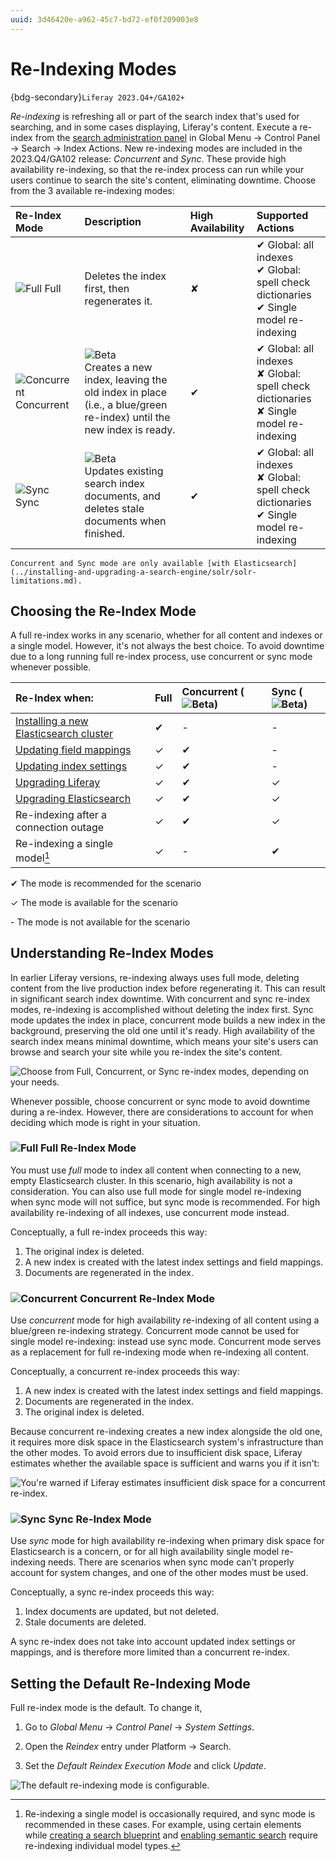 ```yaml
---
uuid: 3d46420e-a962-45c7-bd72-ef0f209003e8
---
```

# Re-Indexing Modes

{bdg-secondary}`Liferay 2023.Q4+/GA102+`

*Re-indexing* is refreshing all or part of the search index that's used for searching, and in some cases displaying, Liferay's content. Execute a re-index from the [search administration panel](./search-administration.md) in Global Menu &rarr; Control Panel &rarr; Search &rarr; Index Actions. New re-indexing modes are included in the 2023.Q4/GA102 release: _Concurrent_ and _Sync_. These provide high availability re-indexing, so that the re-index process can run while your users continue to search the site's content, eliminating downtime. Choose from the 3 available re-indexing modes:

| Re-Index Mode                                              | Description                                                                                                                                                    | High Availability | Supported Actions                                                                                              |
|:-----------------------------------------------------------|:---------------------------------------------------------------------------------------------------------------------------------------------------------------|:------------------|:---------------------------------------------------------------------------------------------------------------|
| ![Full](../../images/icon-globe-meridians.png) Full        | Deletes the index first, then regenerates it.                                                                                                                  | &#10008;          | &#10004; Global: all indexes<br>&#10004; Global: spell check dictionaries<br>&#10004; Single model re-indexing |
| ![Concurrent](../../images/icon-concurrent.png) Concurrent | ![Beta](../../images/icon-beta-feature.png)<br>Creates a new index, leaving the old index in place (i.e., a blue/green re-index) until the new index is ready. | &#10004;          | &#10004; Global: all indexes<br>&#10008; Global: spell check dictionaries<br>&#10008; Single model re-indexing |
| ![Sync](../../images/icon-restore2.png) Sync               | ![Beta](../../images/icon-beta-feature.png)<br>Updates existing search index documents, and deletes stale documents when finished.                             | &#10004;          | &#10004; Global: all indexes<br>&#10008; Global: spell check dictionaries<br>&#10004; Single model re-indexing |

```{note}
Concurrent and Sync mode are only available [with Elasticsearch](../installing-and-upgrading-a-search-engine/solr/solr-limitations.md).
```

## Choosing the Re-Index Mode

A full re-index works in any scenario, whether for all content and indexes or a single model. However, it's not always the best choice. To avoid downtime due to a long running full re-index process, use concurrent or sync mode whenever possible.

| Re-Index when:                        | Full     | Concurrent (![Beta](../../images/icon-beta-feature.png)) | Sync (![Beta](../../images/icon-beta-feature.png)) |
|:--------------------------------------|:---------|:---------|:---------|
| [Installing a new Elasticsearch cluster](../installing-and-upgrading-a-search-engine/elasticsearch/installing-elasticsearch.md) | &#10004; | -        | -        |
| [Updating field mappings](../installing-and-upgrading-a-search-engine/elasticsearch/advanced-configuration-of-the-liferay-elasticsearch-connector.md) | &#10003; | &#10004; | -        |
| [Updating index settings](../installing-and-upgrading-a-search-engine/elasticsearch/advanced-configuration-of-the-liferay-elasticsearch-connector.md) | &#10003; | &#10004; | -        |
| [Upgrading Liferay](../../installation-and-upgrades/upgrading-liferay.md) | &#10003; | &#10004; | &#10003; |
| [Upgrading Elasticsearch](../installing-and-upgrading-a-search-engine/elasticsearch/upgrading-elasticsearch.md) | &#10003; | &#10004; | &#10003; |
| Re-indexing after a connection outage | &#10003; | &#10004; | &#10003; |
| Re-indexing a single model[^1]        | &#10003; | -        | &#10004; |

&#10004; The mode is recommended for the scenario

&#10003; The mode is available for the scenario

\- The mode is not available for the scenario

[^1]: Re-indexing a single model is occasionally required, and sync mode is recommended in these cases. For example, using certain elements while [creating a search blueprint](../liferay-enterprise-search/search-experiences/search-blueprints/creating-and-managing-search-blueprints.md#adding-elements-to-the-blueprint) and [enabling semantic search](../liferay-enterprise-search/search-experiences/semantic-search.md) require re-indexing individual model types.

## Understanding Re-Index Modes

In earlier Liferay versions, re-indexing always uses full mode, deleting content from the live production index before regenerating it. This can result in significant search index downtime. With concurrent and sync re-index modes, re-indexing is accomplished without deleting the index first. Sync mode updates the index in place, concurrent mode builds a new index in the background, preserving the old one until it's ready. High availability of the search index means minimal downtime, which means your site's users can browse and search your site while you re-index the site's content.

![Choose from Full, Concurrent, or Sync re-index modes, depending on your needs.](./re-indexing-modes/images/01.png)

Whenever possible, choose concurrent or sync mode to avoid downtime during a re-index. However, there are considerations to account for when deciding which mode is right in your situation.

### ![Full](../../images/icon-globe-meridians.png) Full Re-Index Mode

You must use _full_ mode to index all content when connecting to a new, empty Elasticsearch cluster. In this scenario, high availability is not a consideration. You can also use full mode for single model re-indexing when sync mode will not suffice, but sync mode is recommended. For high availability re-indexing of all indexes, use concurrent mode instead.

Conceptually, a full re-index proceeds this way:

1. The original index is deleted.
1. A new index is created with the latest index settings and field mappings.
1. Documents are regenerated in the index.

### ![Concurrent](../../images/icon-concurrent.png) Concurrent Re-Index Mode

Use _concurrent_ mode for high availability re-indexing of all content using a blue/green re-indexing strategy. Concurrent mode cannot be used for single model re-indexing: instead use sync mode. Concurrent mode serves as a replacement for full re-indexing mode when re-indexing all content.

Conceptually, a concurrent re-index proceeds this way:

1. A new index is created with the latest index settings and field mappings.
1. Documents are regenerated in the index.
1. The original index is deleted.

Because concurrent re-indexing creates a new index alongside the old one, it requires more disk space in the Elasticsearch system's infrastructure than the other modes. To avoid errors due to insufficient disk space, Liferay estimates whether the available space is sufficient and warns you if it isn't:

![You're warned if Liferay estimates insufficient disk space for a concurrent re-index.](./re-indexing-modes/images/03.png)

### ![Sync](../../images/icon-restore2.png) Sync Re-Index Mode

Use _sync_ mode for high availability re-indexing when primary disk space for Elasticsearch is a concern, or for all high availability single model re-indexing needs. There are scenarios when sync mode can't properly account for system changes, and one of the other modes must be used.

Conceptually, a sync re-index proceeds this way:

1. Index documents are updated, but not deleted.
1. Stale documents are deleted.

A sync re-index does not take into account updated index settings or mappings, and is therefore more limited than a concurrent re-index.

## Setting the Default Re-Indexing Mode

Full re-index mode is the default. To change it,

1. Go to _Global Menu_ &rarr; _Control Panel_ &rarr; _System Settings_.

1. Open the _Reindex_ entry under Platform &rarr; Search.

1. Set the _Default Reindex Execution Mode_ and click _Update_.

![The default re-indexing mode is configurable.](./re-indexing-modes/images/02.png)
